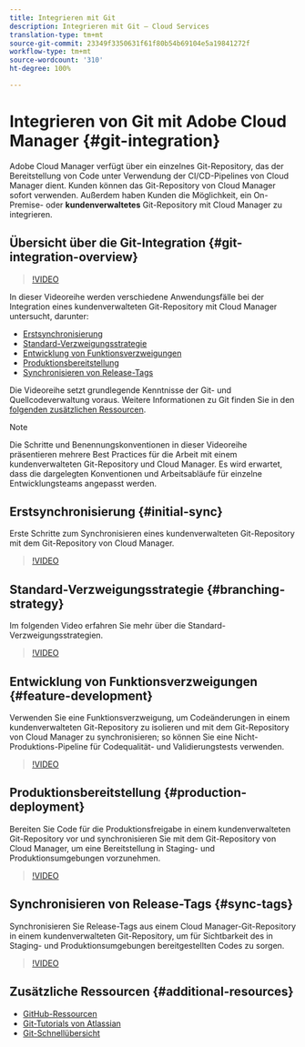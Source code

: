 ```yaml
---
title: Integrieren mit Git
description: Integrieren mit Git – Cloud Services
translation-type: tm+mt
source-git-commit: 23349f3350631f61f80b54b69104e5a19841272f
workflow-type: tm+mt
source-wordcount: '310'
ht-degree: 100%

---
```



# Integrieren von Git mit Adobe Cloud Manager {#git-integration}

Adobe Cloud Manager verfügt über ein einzelnes Git-Repository, das der Bereitstellung von Code unter Verwendung der CI/CD-Pipelines von Cloud Manager dient. Kunden können das Git-Repository von Cloud Manager sofort verwenden. Außerdem haben Kunden die Möglichkeit, ein On-Premise- oder **kundenverwaltetes** Git-Repository mit Cloud Manager zu integrieren.

## Übersicht über die Git-Integration     {#git-integration-overview}

>[!VIDEO](https://video.tv.adobe.com/v/28710/)

In dieser Videoreihe werden verschiedene Anwendungsfälle bei der Integration eines kundenverwalteten Git-Repository mit Cloud Manager untersucht, darunter:

* [Erstsynchronisierung](#initial-sync)
* [Standard-Verzweigungsstrategie](#branching-strategy)
* [Entwicklung von Funktionsverzweigungen](#feature-development)
* [Produktionsbereitstellung](#production-deployment)
* [Synchronisieren von Release-Tags](#sync-tags)

Die Videoreihe setzt grundlegende Kenntnisse der Git- und Quellcodeverwaltung voraus. Weitere Informationen zu Git finden Sie in den [folgenden zusätzlichen Ressourcen](#additional-resources).

>[!NOTE]
>
>Die Schritte und Benennungskonventionen in dieser Videoreihe präsentieren mehrere Best Practices für die Arbeit mit einem kundenverwalteten Git-Repository und Cloud Manager. Es wird erwartet, dass die dargelegten Konventionen und Arbeitsabläufe für einzelne Entwicklungsteams angepasst werden.

## Erstsynchronisierung {#initial-sync}

Erste Schritte zum Synchronisieren eines kundenverwalteten Git-Repository mit dem Git-Repository von Cloud Manager.

>[!VIDEO](https://video.tv.adobe.com/v/28711/?quality=12)

## Standard-Verzweigungsstrategie {#branching-strategy}

Im folgenden Video erfahren Sie mehr über die Standard-Verzweigungsstrategien.

>[!VIDEO](https://video.tv.adobe.com/v/28712/?quality=12)

## Entwicklung von Funktionsverzweigungen {#feature-development}

Verwenden Sie eine Funktionsverzweigung, um Codeänderungen in einem kundenverwalteten Git-Repository zu isolieren und mit dem Git-Repository von Cloud Manager zu synchronisieren; so können Sie eine Nicht-Produktions-Pipeline für Codequalität- und Validierungstests verwenden.

>[!VIDEO](https://video.tv.adobe.com/v/28723/?quality=12)

## Produktionsbereitstellung {#production-deployment}

Bereiten Sie Code für die Produktionsfreigabe in einem kundenverwalteten Git-Repository vor und synchronisieren Sie mit dem Git-Repository von Cloud Manager, um eine Bereitstellung in Staging- und Produktionsumgebungen vorzunehmen.

>[!VIDEO](https://video.tv.adobe.com/v/28724/?quality=12)

## Synchronisieren von Release-Tags {#sync-tags}

Synchronisieren Sie Release-Tags aus einem Cloud Manager-Git-Repository in einem kundenverwalteten Git-Repository, um für Sichtbarkeit des in Staging- und Produktionsumgebungen bereitgestellten Codes zu sorgen.

>[!VIDEO](https://video.tv.adobe.com/v/28725/?quality=12)

## Zusätzliche Ressourcen {#additional-resources}

* [GitHub-Ressourcen](https://try.github.io)
* [Git-Tutorials von Atlassian](https://www.atlassian.com/git/tutorials/what-is-version-control)
* [Git-Schnellübersicht](https://education.github.com/git-cheat-sheet-education.pdf)